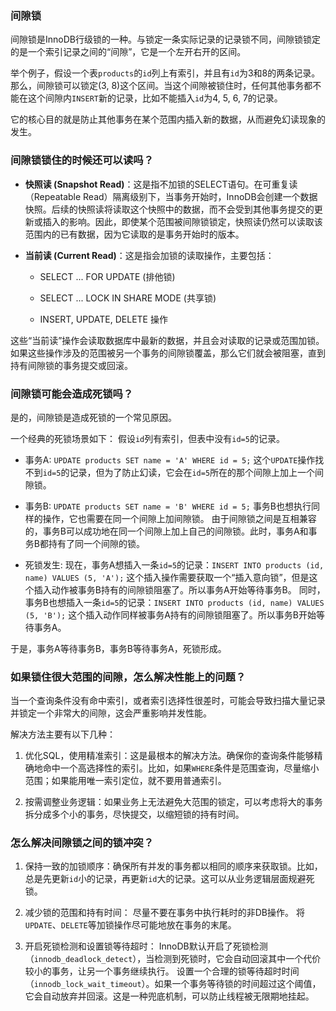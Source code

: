 
### 间隙锁

间隙锁是InnoDB行级锁的一种。与锁定一条实际记录的记录锁不同，间隙锁锁定的是一个索引记录之间的“间隙”，它是一个左开右开的区间。

举个例子，假设一个表`products`的`id`列上有索引，并且有`id`为3和8的两条记录。那么，间隙锁可以锁定(3, 8)这个区间。当这个间隙被锁住时，任何其他事务都不能在这个间隙内`INSERT`新的记录，比如不能插入`id`为4, 5, 6, 7的记录。

它的核心目的就是防止其他事务在某个范围内插入新的数据，从而避免幻读现象的发生。

### 间隙锁锁住的时候还可以读吗？

- **快照读 (Snapshot Read)**：这是指不加锁的SELECT语句。在可重复读（Repeatable Read）隔离级别下，当事务开始时，InnoDB会创建一个数据快照。后续的快照读将读取这个快照中的数据，而不会受到其他事务提交的更新或插入的影响。因此，即使某个范围被间隙锁锁定，快照读仍然可以读取该范围内的已有数据，因为它读取的是事务开始时的版本。
    
- **当前读 (Current Read)**：这是指会加锁的读取操作，主要包括：
    
    - SELECT ... FOR UPDATE (排他锁)
        
    - SELECT ... LOCK IN SHARE MODE (共享锁)
        
    - INSERT, UPDATE, DELETE 操作
        

这些“当前读”操作会读取数据库中最新的数据，并且会对读取的记录或范围加锁。如果这些操作涉及的范围被另一个事务的间隙锁覆盖，那么它们就会被阻塞，直到持有间隙锁的事务提交或回滚。

### 间隙锁可能会造成死锁吗？

是的，间隙锁是造成死锁的一个常见原因。

一个经典的死锁场景如下：
假设`id`列有索引，但表中没有`id=5`的记录。

*   事务A: `UPDATE products SET name = 'A' WHERE id = 5;`
    这个`UPDATE`操作找不到`id=5`的记录，但为了防止幻读，它会在`id=5`所在的那个间隙上加上一个间隙锁。

*   事务B: `UPDATE products SET name = 'B' WHERE id = 5;`
    事务B也想执行同样的操作，它也需要在同一个间隙上加间隙锁。
    由于间隙锁之间是互相兼容的，事务B可以成功地在同一个间隙上加上自己的间隙锁。此时，事务A和事务B都持有了同一个间隙的锁。

*   死锁发生:
    现在，事务A想插入一条`id=5`的记录：`INSERT INTO products (id, name) VALUES (5, 'A');`
    这个插入操作需要获取一个“插入意向锁”，但是这个插入动作被事务B持有的间隙锁阻塞了。所以事务A开始等待事务B。
    同时，事务B也想插入一条`id=5`的记录：`INSERT INTO products (id, name) VALUES (5, 'B');`
    这个插入动作同样被事务A持有的间隙锁阻塞了。所以事务B开始等待事务A。

于是，事务A等待事务B，事务B等待事务A，死锁形成。

### 如果锁住很大范围的间隙，怎么解决性能上的问题？

当一个查询条件没有命中索引，或者索引选择性很差时，可能会导致扫描大量记录并锁定一个非常大的间隙，这会严重影响并发性能。

解决方法主要有以下几种：

1.  优化SQL，使用精准索引：这是最根本的解决方法。确保你的查询条件能够精确地命中一个高选择性的索引。比如，如果`WHERE`条件是范围查询，尽量缩小范围；如果能用唯一索引定位，就不要用普通索引。

2.  按需调整业务逻辑：如果业务上无法避免大范围的锁定，可以考虑将大的事务拆分成多个小的事务，尽快提交，以缩短锁的持有时间。

### 怎么解决间隙锁之间的锁冲突？

1.  保持一致的加锁顺序：确保所有并发的事务都以相同的顺序来获取锁。比如，总是先更新`id`小的记录，再更新`id`大的记录。这可以从业务逻辑层面规避死锁。

2.  减少锁的范围和持有时间：
    尽量不要在事务中执行耗时的非DB操作。
    将`UPDATE`、`DELETE`等加锁操作尽可能地放在事务的末尾。

3.  开启死锁检测和设置锁等待超时：
    InnoDB默认开启了死锁检测（`innodb_deadlock_detect`），当检测到死锁时，它会自动回滚其中一个代价较小的事务，让另一个事务继续执行。
    设置一个合理的锁等待超时时间（`innodb_lock_wait_timeout`）。如果一个事务等待锁的时间超过这个阈值，它会自动放弃并回滚。这是一种兜底机制，可以防止线程被无限期地挂起。


